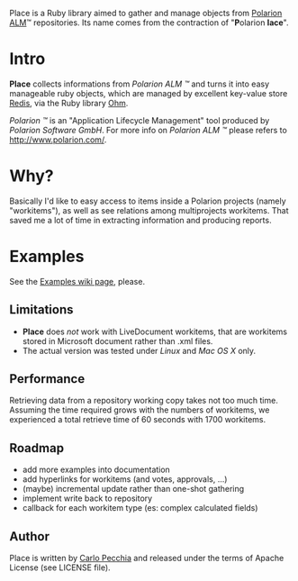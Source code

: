 Place is a Ruby library aimed to gather and manage objects from [Polarion ALM](http://www.polarion.com/)&trade; repositories. Its name comes from the contraction of "**P**olarion **lace**".


# Intro

**Place** collects informations from *Polarion ALM &trade;* and turns it into easy manageable ruby objects, which are managed by excellent key-value store [Redis](http://code.google.com/p/redis/), via the Ruby library [Ohm](http://ohm.keyvalue.org/).

*Polarion &trade;* is an "Application Lifecycle Management" tool produced by *Polarion Software GmbH*. For more info on *Polarion ALM &trade;* please refers to <http://www.polarion.com/>.

# Why?

Basically I'd like to easy access to items inside a Polarion projects (namely "workitems"), as well as see relations among multiprojects workitems. That saved me a lot of time in extracting information and producing reports.


# Examples

See the [Examples wiki page](http://wiki.github.com/carlopecchia/place/examples), please.


## Limitations

* **Place** does *not* work with LiveDocument workitems, that are workitems stored in Microsoft document rather than .xml files.
* The actual version was tested under *Linux* and *Mac OS X* only.

## Performance

Retrieving data from a repository working copy takes not too much time. Assuming the time required grows with the numbers of workitems, we experienced a total retrieve time of 60 seconds with 1700 workitems.

## Roadmap

* add more examples into documentation
* add hyperlinks for workitems (and votes, approvals, ...)
* (maybe) incremental update rather than one-shot gathering
* implement write back to repository
* callback for each workitem type (es: complex calculated fields)

	
## Author

Place is written by [Carlo Pecchia](mailto:info@carlopecchia.eu) and released under the terms of Apache License (see LICENSE file).
